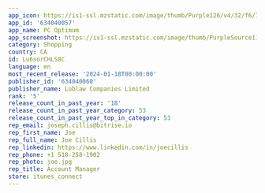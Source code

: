 ```yaml
---
app_icon: https://is1-ssl.mzstatic.com/image/thumb/Purple126/v4/32/f6/7e/32f67e14-fa88-3f8a-e949-9c914a111798/AppIcon-0-0-1x_U007emarketing-0-5-0-85-220.png/1024x1024bb.png
app_id: '634040057'
app_name: PC Optimum
app_screenshot: https://is1-ssl.mzstatic.com/image/thumb/PurpleSource116/v4/f9/d6/f5/f9d6f5a9-db78-f3fe-9dc2-0f13f20e153f/08f59fad-cf92-4c84-8173-6d2b92496ded_5.5__-_EN_iOS_App_Store_01.png/1242x2208bb.png
category: Shopping
country: CA
id: Lu6sorCHLS8C
language: en
most_recent_release: '2024-01-18T00:00:00'
publisher_id: '634040060'
publisher_name: Loblaw Companies Limited
rank: '5'
release_count_in_past_year: '18'
release_count_in_past_year_category: 53
release_count_in_past_year_top_in_category: 53
rep_email: joseph.cillis@bitrise.io
rep_first_name: Joe
rep_full_name: Joe Cillis
rep_linkedin: https://www.linkedin.com/in/joecillis
rep_phone: +1 518-258-1902
rep_photo: joe.jpg
rep_title: Account Manager
store: itunes_connect
---
```

